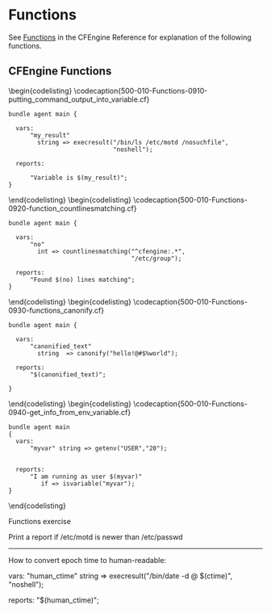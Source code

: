 
<!---
Filename: 500-000-Part-Title-0000-Functions.md
-->

# Functions

See [Functions](https://docs.cfengine.com/latest/reference-functions.html) in the CFEngine Reference for explanation of the following functions.




<!---
Filename: 500-010-Functions-0000-Chapter-Title.md
-->

## CFEngine Functions


\begin{codelisting}
\codecaption{500-010-Functions-0910-putting\_command\_output\_into\_variable.cf}
```cfengine3, options: "linenos": false
bundle agent main {

  vars:
      "my_result"
        string => execresult("/bin/ls /etc/motd /nosuchfile",
                             "noshell");

  reports:

      "Variable is $(my_result)";
}
```
\end{codelisting}
\begin{codelisting}
\codecaption{500-010-Functions-0920-function\_countlinesmatching.cf}
```cfengine3, options: "linenos": false
bundle agent main {

  vars:
      "no"
        int => countlinesmatching("^cfengine:.*",
                                  "/etc/group");

  reports:
      "Found $(no) lines matching";
}
```
\end{codelisting}
\begin{codelisting}
\codecaption{500-010-Functions-0930-functions\_canonify.cf}
```cfengine3, options: "linenos": false
bundle agent main {

  vars:
      "canonified_text"
        string  => canonify("hello!@#$%world");

  reports:
      "$(canonified_text)";

}

```
\end{codelisting}
\begin{codelisting}
\codecaption{500-010-Functions-0940-get\_info\_from\_env\_variable.cf}
```cfengine3, options: "linenos": false
bundle agent main
{
  vars:
      "myvar" string => getenv("USER","20");


  reports:
      "I am running as user $(myvar)"
         if => isvariable("myvar");
}
```
\end{codelisting}

<!---
Filename: 500-010-Functions-0950-exercise.md
-->

Functions exercise

Print a report if /etc/motd is newer than /etc/passwd

---------------

How to convert epoch time to human-readable:

vars:
  "human_ctime"
     string => execresult("/bin/date -d @ $(ctime)", "noshell");

reports:
  "$(human_ctime)";




